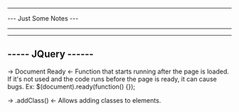***********************
--- Just Some Notes ---
***********************

-----------------------
----- JQuery ------
-----------------------

-> Document Ready <-
    Function that starts running after the page is loaded. If it's not used and the code runs before the page is ready, it can cause bugs. 
    Ex: $(document).ready(function() {});

-> .addClass() <-
    Allows adding classes to elements.